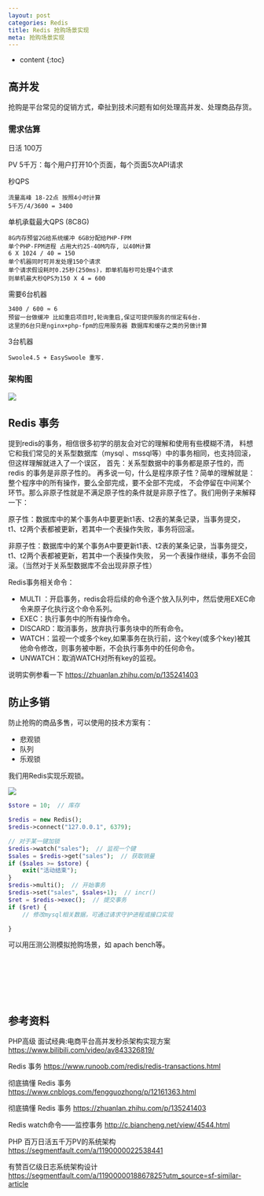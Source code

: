 ```yaml
---
layout: post
categories: Redis
title: Redis 抢购场景实现
meta: 抢购场景实现
---
```

* content
{:toc}

## 高并发

抢购是平台常见的促销方式，牵扯到技术问题有如何处理高并发、处理商品存货。

### 需求估算

日活  100万

PV  5千万：每个用户打开10个页面，每个页面5次API请求

秒QPS

    流量高峰 18-22点 按照4小时计算
    5千万/4/3600 = 3400 

单机承载最大QPS (8C8G)

    8G内存预留2G给系统缓冲 6GB分配给PHP-FPM
    单个PHP-FPM进程 占用大约25-40M内存, 以40M计算
    6 X 1024 / 40 = 150
    单个机器同时可并发处理150个请求
    单个请求假设耗时0.25秒(250ms)，即单机每秒可处理4个请求
    则单机最大秒QPS为150 X 4 = 600 

需要6台机器

    3400 / 600 ≈ 6
    预留一台做缓冲 比如重启项目时,轮询重启,保证可提供服务的恒定有6台.
    这里的6台只是nginx+php-fpm的应用服务器 数据库和缓存之类的另做计算

3台机器

    Swoole4.5 + EasySwoole 重写.

### 架构图

![]({{site.baseurl}}/images/20210814/20210814111220.png)

## Redis 事务

提到redis的事务，相信很多初学的朋友会对它的理解和使用有些模糊不清，
料想它和我们常见的关系型数据库（mysql 、mssql等）中的事务相同，也支持回滚，但这样理解就进入了一个误区，
首先：关系型数据中的事务都是原子性的，而redis 的事务是非原子性的。
再多说一句，什么是程序原子性？简单的理解就是：整个程序中的所有操作，要么全部完成，要不全部不完成，
不会停留在中间某个环节。那么非原子性就是不满足原子性的条件就是非原子性了。我们用例子来解释一下：

原子性：数据库中的某个事务A中要更新t1表、t2表的某条记录，当事务提交，t1、t2两个表都被更新，若其中一个表操作失败，事务将回滚。

非原子性：数据库中的某个事务A中要更新t1表、t2表的某条记录，当事务提交，t1、t2两个表都被更新，若其中一个表操作失败，
另一个表操作继续，事务不会回滚。（当然对于关系型数据库不会出现非原子性）

Redis事务相关命令：

* MULTI ：开启事务，redis会将后续的命令逐个放入队列中，然后使用EXEC命令来原子化执行这个命令系列。
* EXEC：执行事务中的所有操作命令。
* DISCARD：取消事务，放弃执行事务块中的所有命令。
* WATCH：监视一个或多个key,如果事务在执行前，这个key(或多个key)被其他命令修改，则事务被中断，不会执行事务中的任何命令。
* UNWATCH：取消WATCH对所有key的监视。

说明实例参看一下 <https://zhuanlan.zhihu.com/p/135241403>

## 防止多销

防止抢购的商品多售，可以使用的技术方案有：
* 悲观锁
* 队列
* 乐观锁

我们用Redis实现乐观锁。

![]({{site.baseurl}}/images/20210814/20210814111267.png)

```php
$store = 10;  // 库存

$redis = new Redis();
$redis->connect("127.0.0.1", 6379); 

// 对于某一键加锁
$redis->watch("sales");  // 监视一个键
$sales = $redis->get("sales");  // 获取销量
if ($sales >= $store) {
    exit("活动结束");
}
$redis->multi();  // 开始事务
$redis->set("sales", $sales+1);  // incr()
$ret = $redis->exec();  // 提交事务
if ($ret) {
    // 修改mysql相关数据，可通过请求守护进程或接口实现

}
```

可以用压测公测模拟抢购场景，如 apach bench等。

<br/><br/><br/><br/><br/>
## 参考资料

PHP高级 面试经典:电商平台高并发秒杀架构实现方案 <https://www.bilibili.com/video/av843326819/>

Redis 事务 <https://www.runoob.com/redis/redis-transactions.html>

彻底搞懂 Redis 事务 <https://www.cnblogs.com/fengguozhong/p/12161363.html>

彻底搞懂 Redis 事务 <https://zhuanlan.zhihu.com/p/135241403>

Redis watch命令——监控事务 <http://c.biancheng.net/view/4544.html>

PHP 百万日活五千万PV的系统架构 <https://segmentfault.com/a/1190000022538441>

有赞百亿级日志系统架构设计 <https://segmentfault.com/a/1190000018867825?utm_source=sf-similar-article>
